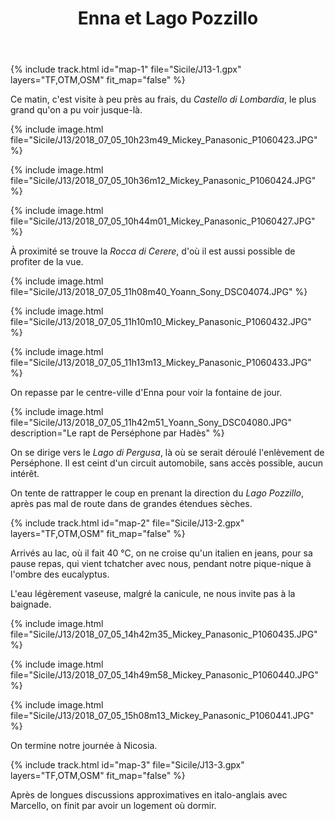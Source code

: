 ﻿---
title: "Enna et Lago Pozzillo"
permalink: /Sicile/J13/
sidebar:
  nav: "sicile"
enable_tracks: true
---

{% include track.html id="map-1" file="Sicile/J13-1.gpx" layers="TF,OTM,OSM" fit_map="false" %}

Ce matin, c'est visite à peu près au frais, du *Castello di Lombardia*, le plus grand qu'on a pu voir jusque-là.

{% include image.html file="Sicile/J13/2018_07_05_10h23m49_Mickey_Panasonic_P1060423.JPG" %}

{% include image.html file="Sicile/J13/2018_07_05_10h36m12_Mickey_Panasonic_P1060424.JPG" %}

{% include image.html file="Sicile/J13/2018_07_05_10h44m01_Mickey_Panasonic_P1060427.JPG" %}

À proximité se trouve la *Rocca di Cerere*, d'où il est aussi possible de profiter de la vue.

{% include image.html file="Sicile/J13/2018_07_05_11h08m40_Yoann_Sony_DSC04074.JPG" %}

{% include image.html file="Sicile/J13/2018_07_05_11h10m10_Mickey_Panasonic_P1060432.JPG" %}

{% include image.html file="Sicile/J13/2018_07_05_11h13m13_Mickey_Panasonic_P1060433.JPG" %}

On repasse par le centre-ville d'Enna pour voir la fontaine de jour.

{% include image.html file="Sicile/J13/2018_07_05_11h42m51_Yoann_Sony_DSC04080.JPG" description="Le rapt de Perséphone par Hadès" %}

On se dirige vers le *Lago di Pergusa*, là où se serait déroulé l'enlèvement de Perséphone. Il est ceint d'un circuit automobile, sans accès possible, aucun intérêt.

On tente de rattrapper le coup en prenant la direction du *Lago Pozzillo*, après pas mal de route dans de grandes étendues sèches.

{% include track.html id="map-2" file="Sicile/J13-2.gpx" layers="TF,OTM,OSM" fit_map="false" %}

Arrivés au lac, où il fait 40 °C, on ne croise qu'un italien en jeans, pour sa pause repas, qui vient tchatcher avec nous, pendant notre pique-nique à l'ombre des eucalyptus.

L'eau légèrement vaseuse, malgré la canicule, ne nous invite pas à la baignade.

{% include image.html file="Sicile/J13/2018_07_05_14h42m35_Mickey_Panasonic_P1060435.JPG" %}

{% include image.html file="Sicile/J13/2018_07_05_14h49m58_Mickey_Panasonic_P1060440.JPG" %}

{% include image.html file="Sicile/J13/2018_07_05_15h08m13_Mickey_Panasonic_P1060441.JPG" %}

On termine notre journée à Nicosia.

{% include track.html id="map-3" file="Sicile/J13-3.gpx" layers="TF,OTM,OSM" fit_map="false" %}

Après de longues discussions approximatives en italo-anglais avec Marcello, on finit par avoir un logement où dormir.
